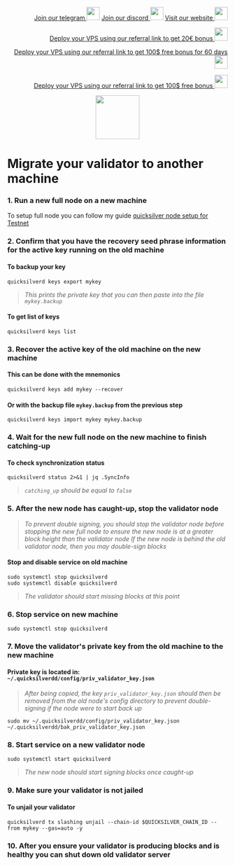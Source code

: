 <p style="font-size:14px" align="right">
<a href="https://t.me/kjnotes" target="_blank">Join our telegram <img src="https://user-images.githubusercontent.com/50621007/183283867-56b4d69f-bc6e-4939-b00a-72aa019d1aea.png" width="30"/></a>
<a href="https://discord.gg/fRVzvPBh" target="_blank">Join our discord <img src="https://user-images.githubusercontent.com/50621007/176236430-53b0f4de-41ff-41f7-92a1-4233890a90c8.png" width="30"/></a>
<a href="https://kjnodes.com/" target="_blank">Visit our website <img src="https://user-images.githubusercontent.com/50621007/168689709-7e537ca6-b6b8-4adc-9bd0-186ea4ea4aed.png" width="30"/></a>
</p>

<p style="font-size:14px" align="right">
<a href="https://hetzner.cloud/?ref=y8pQKS2nNy7i" target="_blank">Deploy your VPS using our referral link to get 20€ bonus <img src="https://user-images.githubusercontent.com/50621007/174612278-11716b2a-d662-487e-8085-3686278dd869.png" width="30"/></a>
</p>
<p style="font-size:14px" align="right">
<a href="https://m.do.co/c/17b61545ca3a" target="_blank">Deploy your VPS using our referral link to get 100$ free bonus for 60 days <img src="https://user-images.githubusercontent.com/50621007/183284313-adf81164-6db4-4284-9ea0-bcb841936350.png" width="30"/></a>
</p>
<p style="font-size:14px" align="right">
<a href="https://www.vultr.com/?ref=7418642" target="_blank">Deploy your VPS using our referral link to get 100$ free bonus <img src="https://user-images.githubusercontent.com/50621007/183284971-86057dc2-2009-4d40-a1d4-f0901637033a.png" width="30"/></a>
</p>

<p align="center">
  <img height="100" height="auto" src="https://user-images.githubusercontent.com/50621007/166148846-93575afe-e3ce-4ca5-a3f7-a21e8a8609cb.png">
</p>

# Migrate your validator to another machine

### 1. Run a new full node on a new machine
To setup full node you can follow my guide [quicksilver node setup for Testnet](https://github.com/kj89/testnet_manuals/blob/main/quicksilver/README.md)

### 2. Confirm that you have the recovery seed phrase information for the active key running on the old machine

#### To backup your key
```
quicksilverd keys export mykey
```
> _This prints the private key that you can then paste into the file `mykey.backup`_

#### To get list of keys
```
quicksilverd keys list
```

### 3. Recover the active key of the old machine on the new machine

#### This can be done with the mnemonics
```
quicksilverd keys add mykey --recover
```

#### Or with the backup file `mykey.backup` from the previous step
```
quicksilverd keys import mykey mykey.backup
```

### 4. Wait for the new full node on the new machine to finish catching-up

#### To check synchronization status
```
quicksilverd status 2>&1 | jq .SyncInfo
```
> _`catching_up` should be equal to `false`_

### 5. After the new node has caught-up, stop the validator node

> _To prevent double signing, you should stop the validator node before stopping the new full node to ensure the new node is at a greater block height than the validator node_
> _If the new node is behind the old validator node, then you may double-sign blocks_

#### Stop and disable service on old machine
```
sudo systemctl stop quicksilverd
sudo systemctl disable quicksilverd
```
> _The validator should start missing blocks at this point_

### 6. Stop service on new machine
```
sudo systemctl stop quicksilverd
```

### 7. Move the validator's private key from the old machine to the new machine
#### Private key is located in: `~/.quicksilverdd/config/priv_validator_key.json`

> _After being copied, the key `priv_validator_key.json` should then be removed from the old node's config directory to prevent double-signing if the node were to start back up_
```
sudo mv ~/.quicksilverdd/config/priv_validator_key.json ~/.quicksilverdd/bak_priv_validator_key.json
```

### 8. Start service on a new validator node
```
sudo systemctl start quicksilverd
```
> _The new node should start signing blocks once caught-up_

### 9. Make sure your validator is not jailed
#### To unjail your validator
```
quicksilverd tx slashing unjail --chain-id $QUICKSILVER_CHAIN_ID --from mykey --gas=auto -y 
```

### 10. After you ensure your validator is producing blocks and is healthy you can shut down old validator server

